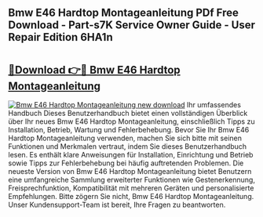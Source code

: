 ## Bmw E46 Hardtop Montageanleitung PDf Free Download - Part-s7K Service Owner Guide - User Repair Edition 6HA1n

# <h2><a href="http://df6h1z.blite.top/?on=Bmw+E46+Hardtop+Montageanleitung">🔗Download 👉🔴 Bmw E46 Hardtop Montageanleitung</a></h2>

[![Bmw E46 Hardtop Montageanleitung new download](https://i.imgur.com/lujVjoI.png)](http://df6h1z.blite.top/?on=Bmw+E46+Hardtop+Montageanleitung)
Ihr umfassendes Handbuch Dieses Benutzerhandbuch bietet einen vollständigen Überblick über Ihr neues Bmw E46 Hardtop Montageanleitung, einschließlich Tipps zu Installation, Betrieb, Wartung und Fehlerbehebung. Bevor Sie Ihr Bmw E46 Hardtop Montageanleitung verwenden, machen Sie sich bitte mit seinen Funktionen und Merkmalen vertraut, indem Sie dieses Benutzerhandbuch lesen. Es enthält klare Anweisungen für Installation, Einrichtung und Betrieb sowie Tipps zur Fehlerbehebung bei häufig auftretenden Problemen. Die neueste Version von Bmw E46 Hardtop Montageanleitung bietet Benutzern eine umfangreiche Sammlung erweiterter Funktionen wie Gestenerkennung, Freisprechfunktion, Kompatibilität mit mehreren Geräten und personalisierte Empfehlungen. Bitte zögern Sie nicht, Bmw E46 Hardtop Montageanleitung. Unser Kundensupport-Team ist bereit, Ihre Fragen zu beantworten.
